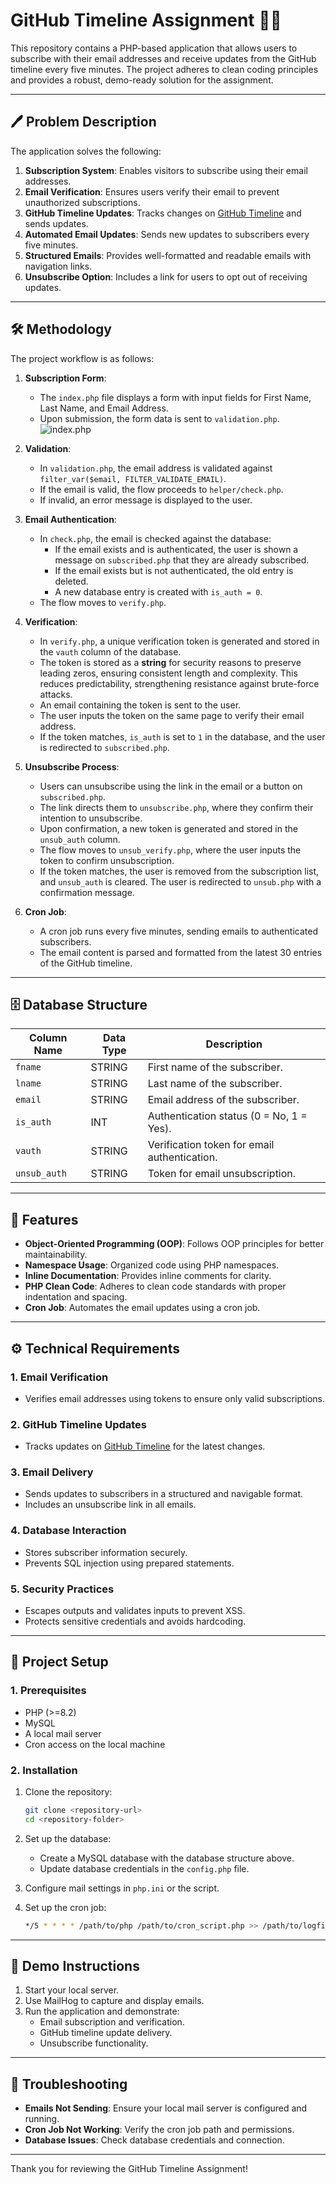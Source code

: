 # GitHub Timeline Assignment 📜📧

This repository contains a PHP-based application that allows users to subscribe with their email addresses and receive updates from the GitHub timeline every five minutes. The project adheres to clean coding principles and provides a robust, demo-ready solution for the assignment.

---

## 🖊️ Problem Description

The application solves the following:

1. **Subscription System**: Enables visitors to subscribe using their email addresses.
2. **Email Verification**: Ensures users verify their email to prevent unauthorized subscriptions.
3. **GitHub Timeline Updates**: Tracks changes on [GitHub Timeline](https://github.com/timeline) and sends updates.
4. **Automated Email Updates**: Sends new updates to subscribers every five minutes.
5. **Structured Emails**: Provides well-formatted and readable emails with navigation links.
6. **Unsubscribe Option**: Includes a link for users to opt out of receiving updates.

---

## 🛠️ Methodology

The project workflow is as follows:

1. **Subscription Form**:
   - The `index.php` file displays a form with input fields for First Name, Last Name, and Email Address.
   - Upon submission, the form data is sent to `validation.php`.
     ![index.php](https://github.com/shrivastavanolo/shrivastavanolo/blob/main/index.jpg?raw=true)

2. **Validation**:
   - In `validation.php`, the email address is validated against `filter_var($email, FILTER_VALIDATE_EMAIL)`.
   - If the email is valid, the flow proceeds to `helper/check.php`.
   - If invalid, an error message is displayed to the user.

3. **Email Authentication**:
   - In `check.php`, the email is checked against the database:
     - If the email exists and is authenticated, the user is shown a message on `subscribed.php` that they are already subscribed.
     - If the email exists but is not authenticated, the old entry is deleted.
     - A new database entry is created with `is_auth = 0`.
   - The flow moves to `verify.php`.

4. **Verification**:
   - In `verify.php`, a unique verification token is generated and stored in the `vauth` column of the database.
   - The token is stored as a **string** for security reasons to preserve leading zeros, ensuring consistent length and complexity. This reduces predictability, strengthening resistance against brute-force attacks.
   - An email containing the token is sent to the user.
   - The user inputs the token on the same page to verify their email address.
   - If the token matches, `is_auth` is set to `1` in the database, and the user is redirected to `subscribed.php`.

5. **Unsubscribe Process**:
   - Users can unsubscribe using the link in the email or a button on `subscribed.php`.
   - The link directs them to `unsubscribe.php`, where they confirm their intention to unsubscribe.
   - Upon confirmation, a new token is generated and stored in the `unsub_auth` column.
   - The flow moves to `unsub_verify.php`, where the user inputs the token to confirm unsubscription.
   - If the token matches, the user is removed from the subscription list, and `unsub_auth` is cleared. The user is redirected to `unsub.php` with a confirmation message.

6. **Cron Job**:
   - A cron job runs every five minutes, sending emails to authenticated subscribers.
   - The email content is parsed and formatted from the latest 30 entries of the GitHub timeline.

---

## 🗄️ Database Structure

| Column Name   | Data Type | Description                                   |
|---------------|-----------|-----------------------------------------------|
| `fname`       | STRING    | First name of the subscriber.                |
| `lname`       | STRING    | Last name of the subscriber.                 |
| `email`       | STRING    | Email address of the subscriber.             |
| `is_auth`     | INT       | Authentication status (0 = No, 1 = Yes).     |
| `vauth`       | STRING    | Verification token for email authentication. |
| `unsub_auth`  | STRING    | Token for email unsubscription.              |

---

## 🚒 Features

- **Object-Oriented Programming (OOP)**: Follows OOP principles for better maintainability.
- **Namespace Usage**: Organized code using PHP namespaces.
- **Inline Documentation**: Provides inline comments for clarity.
- **PHP Clean Code**: Adheres to clean code standards with proper indentation and spacing.
- **Cron Job**: Automates the email updates using a cron job.

---

## ⚙️ Technical Requirements

### **1. Email Verification**
- Verifies email addresses using tokens to ensure only valid subscriptions.

### **2. GitHub Timeline Updates**
- Tracks updates on [GitHub Timeline](https://github.com/timeline) for the latest changes.

### **3. Email Delivery**
- Sends updates to subscribers in a structured and navigable format.
- Includes an unsubscribe link in all emails.

### **4. Database Interaction**
- Stores subscriber information securely.
- Prevents SQL injection using prepared statements.

### **5. Security Practices**
- Escapes outputs and validates inputs to prevent XSS.
- Protects sensitive credentials and avoids hardcoding.

---

## 🔧 Project Setup

### **1. Prerequisites**
- PHP (>=8.2)
- MySQL
- A local mail server
- Cron access on the local machine

### **2. Installation**
1. Clone the repository:
   ```bash
   git clone <repository-url>
   cd <repository-folder>
   ```
2. Set up the database:
   - Create a MySQL database with the database structure above.
   - Update database credentials in the `config.php` file.

3. Configure mail settings in `php.ini` or the script.

4. Set up the cron job:
   ```bash
   */5 * * * * /path/to/php /path/to/cron_script.php >> /path/to/logfile.log 2>&1
   ```

---

## 🎤 Demo Instructions

1. Start your local server.
2. Use MailHog to capture and display emails.
3. Run the application and demonstrate:
   - Email subscription and verification.
   - GitHub timeline update delivery.
   - Unsubscribe functionality.

---

## 🔧 Troubleshooting

- **Emails Not Sending**: Ensure your local mail server is configured and running.
- **Cron Job Not Working**: Verify the cron job path and permissions.
- **Database Issues**: Check database credentials and connection.

---

Thank you for reviewing the GitHub Timeline Assignment!

